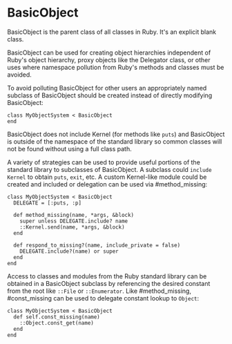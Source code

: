 # BasicObject

BasicObject is the parent class of all classes in Ruby.  It's an explicit
blank class.

BasicObject can be used for creating object hierarchies independent of Ruby's
object hierarchy, proxy objects like the Delegator class, or other uses where
namespace pollution from Ruby's methods and classes must be avoided.

To avoid polluting BasicObject for other users an appropriately named subclass
of BasicObject should be created instead of directly modifying BasicObject:

    class MyObjectSystem < BasicObject
    end

BasicObject does not include Kernel (for methods like `puts`) and BasicObject
is outside of the namespace of the standard library so common classes will not
be found without using a full class path.

A variety of strategies can be used to provide useful portions of the standard
library to subclasses of BasicObject.  A subclass could `include Kernel` to
obtain `puts`, `exit`, etc.  A custom Kernel-like module could be created and
included or delegation can be used via #method_missing:

    class MyObjectSystem < BasicObject
      DELEGATE = [:puts, :p]

      def method_missing(name, *args, &block)
        super unless DELEGATE.include? name
        ::Kernel.send(name, *args, &block)
      end

      def respond_to_missing?(name, include_private = false)
        DELEGATE.include?(name) or super
      end
    end

Access to classes and modules from the Ruby standard library can be obtained
in a BasicObject subclass by referencing the desired constant from the root
like `::File` or `::Enumerator`. Like #method_missing, #const_missing can be
used to delegate constant lookup to `Object`:

    class MyObjectSystem < BasicObject
      def self.const_missing(name)
        ::Object.const_get(name)
      end
    end
